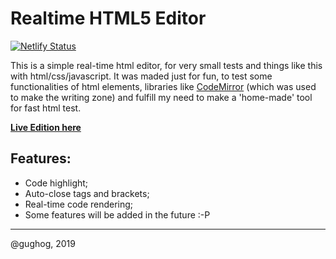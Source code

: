 # Realtime HTML5 Editor

[![Netlify Status](https://api.netlify.com/api/v1/badges/4085b6bc-dac4-4a8f-8461-257959afa407/deploy-status)](https://app.netlify.com/sites/realtime-html-editor/deploys)

This is a simple real-time html editor, for very small tests and things like this with html/css/javascript. It was maded just for fun, to test some functionalities of html elements, libraries like [CodeMirror](https://codemirror.net/) (which was used to make the writing zone) and fulfill my need to make a 'home-made' tool for fast html test.

**[Live Edition here](https://realtime-html-editor.netlify.com/)**

## Features:

- Code highlight;
- Auto-close tags and brackets;
- Real-time code rendering;
- Some features will be added in the future :-P

---

@gughog, 2019